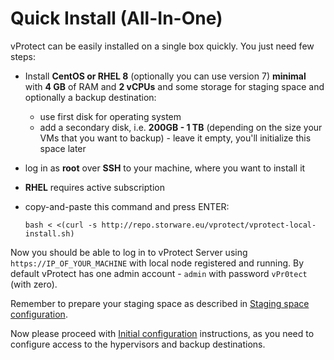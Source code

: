 # Quick Install \(All-In-One\)

vProtect can be easily installed on a single box quickly. You just need few steps:

* Install **CentOS or RHEL 8** \(optionally you can use version 7\) **minimal** with **4 GB** of RAM and **2 vCPUs** and some storage for staging space and optionally a backup destination:
  * use first disk for operating system
  * add a secondary disk, i.e. **200GB - 1 TB** \(depending on the size your VMs that you want to backup\) - leave it empty, you'll initialize this space later
* log in as **root** over **SSH** to your machine, where you want to install it
* **RHEL** requires active subscription
* copy-and-paste this command and press ENTER:

  ```text
  bash < <(curl -s http://repo.storware.eu/vprotect/vprotect-local-install.sh)
  ```

Now you should be able to log in to vProtect Server using `https://IP_OF_YOUR_MACHINE` with local node registered and running. By default vProtect has one admin account - `admin` with password `vPr0tect` \(with zero\).

Remember to prepare your staging space as described in [Staging space configuration](common-tasks/staging-space-configuration.md).

Now please proceed with [Initial configuration](initial-configuration.md) instructions, as you need to configure access to the hypervisors and backup destinations.

